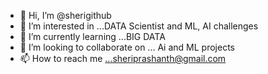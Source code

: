- 👋 Hi, I’m @sherigithub
- 👀 I’m interested in ...DATA Scientist and ML, AI challenges
- 🌱 I’m currently learning ...BIG DATA
- 💞️ I’m looking to collaborate on ... Ai and ML projects
- 📫 How to reach me ...sheriprashanth@gmail.com

<!---
sherigithub/sherigithub is a ✨ special ✨ repository because its `README.md` (this file) appears on your GitHub profile.
You can click the Preview link to take a look at your changes.
--->
